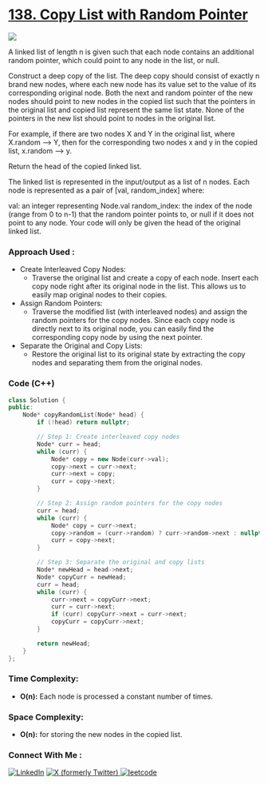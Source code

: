 # [138. Copy List with Random Pointer](https://leetcode.com/problems/copy-list-with-random-pointer/description/)

![](https://badgen.net/badge/Level/Medium/yellow)

A linked list of length n is given such that each node contains an additional random pointer, which could point to any node in the list, or null.

Construct a deep copy of the list. The deep copy should consist of exactly n brand new nodes, where each new node has its value set to the value of its corresponding original node. Both the next and random pointer of the new nodes should point to new nodes in the copied list such that the pointers in the original list and copied list represent the same list state. None of the pointers in the new list should point to nodes in the original list.

For example, if there are two nodes X and Y in the original list, where X.random --> Y, then for the corresponding two nodes x and y in the copied list, x.random --> y.

Return the head of the copied linked list.

The linked list is represented in the input/output as a list of n nodes. Each node is represented as a pair of [val, random_index] where:

val: an integer representing Node.val
random_index: the index of the node (range from 0 to n-1) that the random pointer points to, or null if it does not point to any node.
Your code will only be given the head of the original linked list.

### Approach Used :

-   Create Interleaved Copy Nodes:
    -   Traverse the original list and create a copy of each node. Insert each copy node right after its original node in the list. This allows us to easily map original nodes to their copies.
-   Assign Random Pointers:
    -   Traverse the modified list (with interleaved nodes) and assign the random pointers for the copy nodes. Since each copy node is directly next to its original node, you can easily find the corresponding copy node by using the next pointer.
-   Separate the Original and Copy Lists:
    -   Restore the original list to its original state by extracting the copy nodes and separating them from the original nodes.

### Code (C++)

```cpp
class Solution {
public:
    Node* copyRandomList(Node* head) {
        if (!head) return nullptr;

        // Step 1: Create interleaved copy nodes
        Node* curr = head;
        while (curr) {
            Node* copy = new Node(curr->val);
            copy->next = curr->next;
            curr->next = copy;
            curr = copy->next;
        }

        // Step 2: Assign random pointers for the copy nodes
        curr = head;
        while (curr) {
            Node* copy = curr->next;
            copy->random = (curr->random) ? curr->random->next : nullptr;
            curr = copy->next;
        }

        // Step 3: Separate the original and copy lists
        Node* newHead = head->next;
        Node* copyCurr = newHead;
        curr = head;
        while (curr) {
            curr->next = copyCurr->next;
            curr = curr->next;
            if (curr) copyCurr->next = curr->next;
            copyCurr = copyCurr->next;
        }

        return newHead;
    }
};

```

### Time Complexity:
- **O(n):** Each node is processed a constant number of times.

### Space Complexity:
- **O(n):** for storing the new nodes in the copied list.


### Connect With Me : 

<a href="https://www.linkedin.com/in/shivam-ray-b4306524a/" target="_blank"><img src="https://img.shields.io/badge/LinkedIn-0077B5?style=for-the-badge&logo=linkedin&logoColor=white" alt="LinkedIn"></a>
<a href="https://x.com/rai_shivam11/" target="_blank"><img src="https://img.shields.io/badge/Twitter-1DA1F2?style=for-the-badge&logo=twitter&logoColor=white" alt="X (formerly Twitter)">
</a>
<a href="https://leetcode.com/u/shrunited0702/" target="_blank"><img src="https://img.shields.io/badge/LeetCode-000000?style=for-the-badge&logo=LeetCode&logoColor=#d16c06" alt="leetcode">
</a>